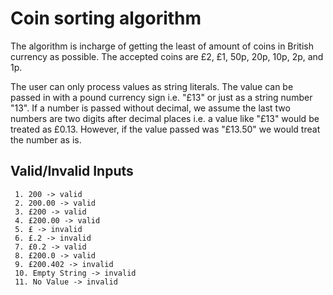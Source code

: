 # Coin sorting algorithm

The algorithm is incharge of getting the least of amount of coins in British currency as possible. The accepted coins are £2, £1, 50p, 20p, 10p, 2p, and 1p.

The user can only process values as string literals. The value can be passed in with a pound currency sign i.e. "£13" or just as a string number "13". If a number is passed without decimal, we assume the last two numbers are two digits after decimal places i.e. a value like "£13" would be treated as £0.13. However, if the value passed was "£13.50" we would treat the number as is.

## Valid/Invalid Inputs

     1. 200 -> valid
     2. 200.00 -> valid
     3. £200 -> valid
     4. £200.00 -> valid
     5. £ -> invalid
     6. £.2 -> invalid
     7. £0.2 -> valid
     8. £200.0 -> valid
     9. £200.402 -> invalid
     10. Empty String -> invalid
     11. No Value -> invalid

